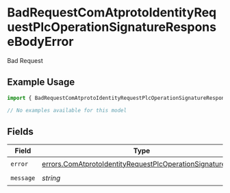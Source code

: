 # BadRequestComAtprotoIdentityRequestPlcOperationSignatureResponseBodyError

Bad Request

## Example Usage

```typescript
import { BadRequestComAtprotoIdentityRequestPlcOperationSignatureResponseBodyError } from "@speakeasy-sdks/bluesky/models/errors";

// No examples available for this model
```

## Fields

| Field                                                                                                                                    | Type                                                                                                                                     | Required                                                                                                                                 | Description                                                                                                                              |
| ---------------------------------------------------------------------------------------------------------------------------------------- | ---------------------------------------------------------------------------------------------------------------------------------------- | ---------------------------------------------------------------------------------------------------------------------------------------- | ---------------------------------------------------------------------------------------------------------------------------------------- |
| `error`                                                                                                                                  | [errors.ComAtprotoIdentityRequestPlcOperationSignatureError](../../models/errors/comatprotoidentityrequestplcoperationsignatureerror.md) | :heavy_check_mark:                                                                                                                       | N/A                                                                                                                                      |
| `message`                                                                                                                                | *string*                                                                                                                                 | :heavy_check_mark:                                                                                                                       | N/A                                                                                                                                      |